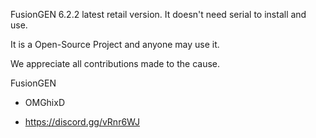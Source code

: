 FusionGEN 6.2.2 latest retail version.
It doesn't need serial to install and use.

It is a Open-Source Project and anyone may use it.

We appreciate all contributions made to the cause.

FusionGEN

- OMGhixD

- https://discord.gg/vRnr6WJ
